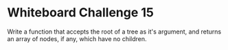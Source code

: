 # Whiteboard Challenge 15

Write a function that accepts the root of a tree as it's argument, and returns
an array of nodes, if any, which have no children.
